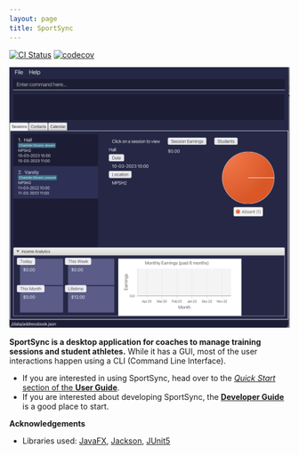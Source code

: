 ```yaml
---
layout: page
title: SportSync
---
```


[![CI Status](https://github.com/AY2223S2-CS2103T-W13-2/tp/actions/workflows/gradle.yml/badge.svg)](https://github.com/AY2223S2-CS2103T-W13-2/tp/actions)
[![codecov](https://codecov.io/gh/AY2223S2-CS2103T-W13-2/tp/branch/master/graph/badge.svg)](https://codecov.io/gh/AY2223S2-CS2103T-W13-2/tp)

![Ui](images/Ui.png)

**SportSync is a desktop application for coaches to manage training sessions and student athletes.** While it has a GUI, most of the user interactions happen using a CLI (Command Line Interface).

* If you are interested in using SportSync, head over to the [_Quick Start_ section of the **User Guide**](UserGuide.html#quick-start).
* If you are interested about developing SportSync, the [**Developer Guide**](DeveloperGuide.html) is a good place to start.


**Acknowledgements**

* Libraries used: [JavaFX](https://openjfx.io/), [Jackson](https://github.com/FasterXML/jackson), [JUnit5](https://github.com/junit-team/junit5)

